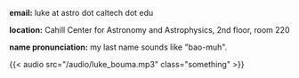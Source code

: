 [comment]: <>  (# contact)

__email:__ luke at astro dot caltech dot edu

__location:__ Cahill Center for Astronomy and Astrophysics, 2nd floor, room 220

__name pronunciation:__ my last name sounds like "bao-muh".

{{< audio src="/audio/luke_bouma.mp3" class="something" >}}

